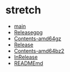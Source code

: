 stretch
========================

- [main](main)
- [Releasegpg](Releasegpg)
- [Contents-amd64gz](Contents-amd64gz)
- [Release](Release)
- [Contents-amd64bz2](Contents-amd64bz2)
- [InRelease](InRelease)
- [READMEmd](READMEmd)
